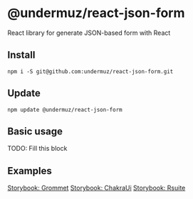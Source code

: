# @undermuz/react-json-form

React library for generate JSON-based form with React

## Install

`npm i -S git@github.com:undermuz/react-json-form.git`

## Update

`npm update @undermuz/react-json-form`

## Basic usage

TODO: Fill this block

## Examples

[Storybook: Grommet](https://undermuz.github.io/react-json-form/?path=/story/example-jsonform--ui-grommet)
[Storybook: ChakraUi](https://undermuz.github.io/react-json-form/?path=/story/example-jsonform--ui-chakra)
[Storybook: Rsuite](https://undermuz.github.io/react-json-form/?path=/story/example-jsonform--ui-rsuite)

